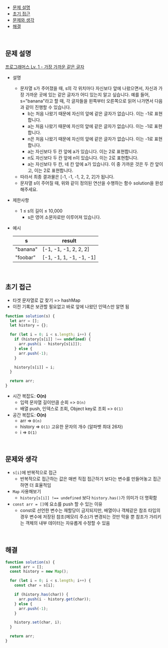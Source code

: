 - [문제 설명](#문제-설명)
- [초기 접근](#초기-접근)
- [문제와 생각](#문제와-생각)
- [해결](#해결)

<br>

## 문제 설명

[프로그래머스 Lv. 1 - 가장 가까운 같은 글자](https://school.programmers.co.kr/learn/courses/30/lessons/142086#)

- 설명
  - 문자열 s가 주어졌을 때, s의 각 위치마다 자신보다 앞에 나왔으면서, 자신과 가장 가까운 곳에 있는 같은 글자가 어디 있는지 알고 싶습니다. 예를 들어, s="banana"라고 할 때, 각 글자들을 왼쪽부터 오른쪽으로 읽어 나가면서 다음과 같이 진행할 수 있습니다.
    - b는 처음 나왔기 때문에 자신의 앞에 같은 글자가 없습니다. 이는 -1로 표현합니다.
    - a는 처음 나왔기 때문에 자신의 앞에 같은 글자가 없습니다. 이는 -1로 표현합니다.
    - n은 처음 나왔기 때문에 자신의 앞에 같은 글자가 없습니다. 이는 -1로 표현합니다.
    - a는 자신보다 두 칸 앞에 a가 있습니다. 이는 2로 표현합니다.
    - n도 자신보다 두 칸 앞에 n이 있습니다. 이는 2로 표현합니다.
    - a는 자신보다 두 칸, 네 칸 앞에 a가 있습니다. 이 중 가까운 것은 두 칸 앞이고, 이는 2로 표현합니다.
  - 따라서 최종 결과물은 [-1, -1, -1, 2, 2, 2]가 됩니다.
  - 문자열 s이 주어질 때, 위와 같이 정의된 연산을 수행하는 함수 solution을 완성해주세요.
- 제한사항
  - 1 ≤ s의 길이 ≤ 10,000
    - s은 영어 소문자로만 이루어져 있습니다.
- 예시

  | s        | result                  |
  | -------- | ----------------------- |
  | "banana" | [-1, -1, -1, 2, 2, 2]   |
  | "foobar" | [-1, -1, 1, -1, -1, -1] |

<br>

## 초기 접근

- 타겟 문자열로 값 찾기 => hashMap
- 이전 기록은 보관할 필요없고 바로 앞에 나왔던 인덱스만 알면 됨

```javascript
function solution(s) {
  let arr = [];
  let history = {};

  for (let i = 0; i < s.length; i++) {
    if (history[s[i]] !== undefined) {
      arr.push(i - history[s[i]]);
    } else {
      arr.push(-1);
    }

    history[s[i]] = i;
  }

  return arr;
}
```

- 시간 복잡도: **O(n)**
  - 입력 문자열 길이만큼 순회 => `O(n)`
  - 배열 push, 인덱스로 조회, Object key로 조회 => `O(1)`
- 공간 복잡도: **O(n)**
  - arr => `O(n)`
  - history => `O(1)` 고유한 문자의 개수 (알파벳 최대 26자)
  - i => `O(1)`

<br>

## 문제와 생각

- `s[i]`에 반복적으로 접근
  - 반복적으로 접근하는 값은 매번 직접 접근하기 보다는 변수를 만들어놓고 접근하면 더 효율적임
- `Map` 사용해보기
  - `history[s[i]] !== undefined` 보다 `history.has()`가 의미가 더 명확함
- `const arr = []`에 요소를 push 할 수 있는 이유
  - const로 선언한 변수는 재할당이 금지되지만, 배열이나 객체같은 참조 타입의 경우 변수에 저장된 참조(메모리 주소)가 변경되는 것만 막을 뿐 참조가 가리키는 객체의 내부 데이터는 자유롭게 수정할 수 있음

<br>

## 해결

```javascript
function solution(s) {
  const arr = [];
  const history = new Map();

  for (let i = 0; i < s.length; i++) {
    const char = s[i];

    if (history.has(char)) {
      arr.push(i - history.get(char));
    } else {
      arr.push(-1);
    }

    history.set(char, i);
  }

  return arr;
}
```

